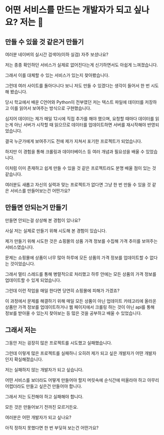 # 어떤 서비스를 만드는 개발자가 되고 싶나요? 저는 👀

## 만들 수 있을 것 같은거 만들기

여러분 네이버의 실시간 검색어(이하 실검) 자주 보셨나요?

저는 종종 확인하던 서비스가 실제로 없어진다는게 신기하면서도 아쉽게 느껴졌습니다.

그래서 이를 대체할 수 있는 서비스가 있는지 찾아봤습니다.

그런데 여러 사이트를 돌아다니다 보니 저도 만들 수 있겠다는 생각이 들어서 한 번 시도해 봤습니다.

당시 학교에서 배운 C언어와 Python이 전부였던 저는 텍스트 파일에 데이터를 저장하고 이를 읽어서 보여주는 방식으로 구현했습니다.

심지어 데이터는 제가 매일 12시에 직접 추가를 해야 했으며, 요청할 때마다 데이터를 읽는게 아닌 서버가 시작할 때 읽으므로 데이터를 업데이트하면 서버를 재시작해야 반영되었습니다.

결국 누군가에게 보여주기도 전에 제가 지쳐서 포기한 프로젝트가 되었습니다.

하지만 이 경험을 통해 크롤링과 데이터베이스 등 여러 개념과 필요성을 배울 수 있었습니다.

이처럼 이미 존재하고 쉽게 만들 수 있을 것 같은 프로젝트라도 분명 배울 점이 있는 것 같습니다.

여러분도 새롭고 자신의 실력과 맞는 프로젝트가 없다면 그냥 한 번 만들 수 있을 것 같은 서비스를 만들어보는건 어떤가요?

## 만들면 안되는거 만들기

만들면 안되는걸 상상해 본 경험이 있나요?

사실 저는 실제로 만들기 위해 시도해 본 경험이 있습니다.

제가 만들기 위해 시도한 것은 쇼핑몰의 상품 가격 정보를 수집해 가격 추이를 보여주는 서비스였습니다.

문제는 쇼핑몰에 상품이 너무 많아 하루에 모든 상품의 가격 정보를 업데이트할 수 없다는 것이었습니다.

그래서 멀티 스레드를 통해 병렬적으로 처리했고 하루 안에는 모든 상품의 가격 정보를 업데이트할 수 있게 되었습니다.

그런데 이런 작업을 매일 한다면 당연히 쇼핑몰에 피해가 가겠죠?

이 과정에서 문제를 해결하기 위해 매일 모든 상품이 아닌 업데이트 카테고리에 올라온 상품만 가격 정보를 업데이트하거나 웹 페이지에서 크롤링 하는 것이 아닌 api를 통해 정보를 받아올 수 있는지 찾아보는 등 많은 것을 공부하고 배울 수 있었습니다.

## 그래서 저는

그동안 저는 굉장히 많은 프로젝트를 시도했고 실패했습니다.

그런데 이렇게 많은 프로젝트를 실패하니 오히려 제가 되고 싶은 개발자가 어떤 개발자인지 확실해졌습니다.

저는 실패하지 않는 개발자가 되고 싶습니다.

어떤 서비스를 보더라도 어떻게 만들어야 할지 머릿속에 순식간에 떠올라야 하고 아무리 어렵더라도 만들고 싶은건 만들어야 합니다.

그래서 저는 도전해야 하고 실패해야 합니다.

모든 것은 만들어보기 전까진 모르거든요.

여러분은 어떤 개발자가 되고 싶나요?

아직 정하지 못했다면 한 번 부딪혀 보는건 어떤가요?
